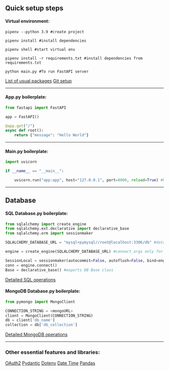 ## Quick setup steps

#### Virtual environment:

```shell
pipenv --python 3.9 #create project

pipenv install #install dependencies 

pipenv shell #start virtual env

pipenv install -r requirements.txt #install dependencies from requirements.txt

python main.py #To run FastAPI server
```

[List of usual packages](Fastapi%20Packages.md)
[Git setup](Git%20cheatsheet.md)
_____
#### App.py boilerplate:

```python
from fastapi import FastAPI

app = FastAPI()

@app.get("/")
async def root():
    return {"message": "Hello World"}

```
____
#### Main.py boilerplate:

```python
import uvicorn

if __name__ == "__main__":

    uvicorn.run("app:app", host="127.0.0.1", port=8000, reload=True) #Reload app automatically and run with python main.py
```
_________________________

## Database
#### SQL Database.py boilerplate:

```python
from sqlalchemy import create_engine
from sqlalchemy.ext.declarative import declarative_base
from sqlalchemy.orm import sessionmaker

SQLALCHEMY_DATABASE_URL = "mysql+pymysql//root@localhost:3306/db" #database URL, for sqlite its current directory

engine = create_engine(SQLALCHEMY_DATABASE_URL) #connect_args only for sqlite and make sure no cross thread info sharing

SessionLocal = sessionmaker(autocommit=False, autoflush=False, bind=engine) #db instance
conn = engine.connect()
Base = declarative_base() #exports DB Base class
```

[Detailed SQL operations](SQL%20in%20FastAPI)

#### MongoDB Database.py boilerplate:
```python
from pymongo import MongoClient

CONNECTION_STRING = <mongoURL>
client = MongoClient(CONNECTION_STRING)
db = client['db_name']
collection = db['db_collection']
```

[Detailed MongoDB operations](MongoDB%20with%20mongoose.md)
______________

### Other essential features and libraries:

[OAuth2](OAuth2)
[Pydantic](Pydantic%20Models)
[Dotenv](Dotenv)
[Date Time](Date%20and%20Time%20in%20Python.md)
[Pandas](Pandas.md)
